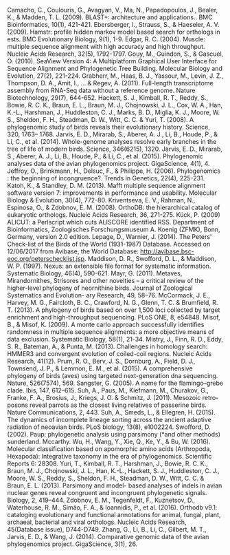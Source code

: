 Camacho, C., Coulouris, G., Avagyan, V., Ma, N., Papadopoulos, J., Bealer, K., & Madden, T. L. (2009). BLAST+: architecture and applications.. BMC Bioinformatics, 10(1), 421-421.
Ebersberger, I., Strauss, S., & Haeseler, A. V. (2009). Hamstr: profile hidden markov model based search for orthologs in ests. BMC Evolutionary Biology, 9(1), 1-9.
Edgar, R. C. (2004). Muscle: multiple sequence alignment with high accuracy and high throughput. Nucleic Acids Research, 32(5), 1792-1797.
Gouy, M., Guindon, S., & Gascuel, O. (2010). SeaView Version 4: A Multiplatform Graphical User Interface for Sequence Alignment and Phylogenetic Tree Building. Molecular Biology and Evolution, 27(2), 221-224.
Grabherr, M., Haas, B. J., Yassour, M., Levin, J. Z., Thompson, D. A., Amit, I., ... & Regev, A. (2011). Full-length transcriptome assembly from RNA-Seq data without a reference genome. Nature Biotechnology, 29(7), 644-652.
Hackett, S. J., Kimball, R. T., Reddy, S., Bowie, R. C. K., Braun, E. L., Braun, M. J., Chojnowski, J. L., Cox, W. A., Han, K.-L., Harshman, J., Huddleston, C. J., Marks, B. D., Miglia, K. J., Moore, W. S., Sheldon, F. H., Steadman, D. W., Witt, C. C. & Yuri, T. (2008). A phylogenomic study of birds reveals their evolutionary history. Science, 320, 1763– 1768.
Jarvis, E. D., Mirarab, S., Aberer, A. J., Li, B., Houde, P., & Li, C., et al. (2014). Whole-genome analyses resolve early branches in the tree of life of modern birds. Science, 346(6215), 1320.
Jarvis, E. D., Mirarab, S., Aberer, A. J., Li, B., Houde, P., & Li, C., et al. (2015). Phylogenomic analyses data of the avian phylogenomics project. GigaScience, 4(1), 4.
Jeffroy, O., Brinkmann, H., Delsuc, F., & Philippe, H. (2006). Phylogenomics : the beginning of incongruence?. Trends in Genetics, 22(4), 225-231.
Katoh, K., & Standley, D. M. (2013). Mafft multiple sequence alignment software version 7: improvements in performance and usability. Molecular Biology & Evolution, 30(4), 772-80.
Kriventseva, E. V., Rahman, N., Espinosa, O., & Zdobnov, E. M. (2008). OrthoDB: the hierarchical catalog of eukaryotic orthologs. Nucleic Acids Research, 36, 271-275.
Kück, P. (2009) ALICUT: a Perlscript which cuts ALISCORE identified RSS. Department of Bioinformatics, Zoologisches Forschungsmuseum A. Koenig (ZFMK), Bonn, Germany, version 2.0 edition.
Lepage, D., Warnier, J. (2014). The Peters' Check-list of the Birds of the World (1931-1987) Database. Accessed on 12/06/2017 from Avibase, the World Database: http://avibase.bsc-eoc.org/peterschecklist.jsp.
Maddison, D. R., Swofford, D. L., & Maddison, W. P. (1997). Nexus: an extensible file format for systematic information. Systematic Biology, 46(4), 590-621.
Mayr, G. (2011). Metaves, Mirandornithes, Strisores and other novelties – a critical review of the higher-level phylogeny of neornithine birds. Journal of Zoological Systematics and Evolution- ary Research, 49, 58–76.
McCormack, J. E., Harvey, M. G., Faircloth, B. C., Crawford, N. G., Glenn, T. C. & Brumfield, R. T. (2013). A phylogeny of birds based on over 1,500 loci collected by target enrichment and high-throughput sequencing. PLoS ONE, 8, e54848.
Misof, B., & Misof, K. (2009). A monte carlo approach successfully identifies randomness in multiple sequence alignments: a more objective means of data exclusion. Systematic Biology, 58(1), 21-34.
Mistry, J., Finn, R. D., Eddy, S. R., Bateman, A., & Punta, M. (2013). Challenges in homology search: HMMER3 and convergent evolution of coiled-coil regions. Nucleic Acids Research, 41(12).
Prum, R. O., Berv, J. S., Dornburg, A., Field, D. J., Townsend, J. P., & Lemmon, E. M., et al. (2015). A comprehensive phylogeny of birds (aves) using targeted next-generation dna sequencing. Nature, 526(7574), 569.
Sangster, G. (2005). A name for the flamingo–grebe clade. Ibis, 147, 612–615.
Suh, A., Paus, M., Kiefmann, M., Churakov, G., Franke, F. A., Brosius, J., Kriegs, J. O. & Schmitz, J. (2011). Mesozoic retro- posons reveal parrots as the closest living relatives of passerine birds. Nature Communications, 2, 443.
Suh, A., Smeds, L., & Ellegren, H. (2015). The dynamics of incomplete lineage sorting across the ancient adaptive radiation of neoavian birds. PLoS biology, 13(8), e1002224.
Swofford, D. (2002). Paup: phylogenetic analysis using parsimony (*and other methods) sunderland. Mccarthy.
Wu, H., Wang, Y., Xie, Q., Ke, Y., & Bu, W. (2016). Molecular classification based on apomorphic amino acids (Arthropoda, Hexapoda): Integrative taxonomy in the era of phylogenomics. Scientific Reports 6: 28308.
Yuri, T., Kimball, R. T., Harshman, J., Bowie, R. C. K., Braun, M. J., Chojnowski, J. L., Han, K.-L., Hackett, S. J., Huddleston, C. J., Moore, W. S., Reddy, S., Sheldon, F. H., Steadman, D. W., Witt, C. C. & Braun, E. L. (2013). Parsimony and model- based analyses of indels in avian nuclear genes reveal congruent and incongruent phylogenetic signals. Biology, 2, 419–444.
Zdobnov, E. M., Tegenfeldt, F., Kuznetsov, D., Waterhouse, R. M., Simão, F. A., & Ioannidis, P., et al. (2016). Orthodb v9.1: cataloging evolutionary and functional annotations for animal, fungal, plant, archaeal, bacterial and viral orthologs. Nucleic Acids Research, 45(Database issue), D744-D749.
Zhang, G., Li, B., Li, C., Gilbert, M. T., Jarvis, E. D., & Wang, J. (2014). Comparative genomic data of the avian phylogenomics project. GigaScience, 3(1), 26.
